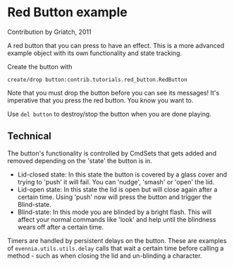 # Red Button example

Contribution by Griatch, 2011

A red button that you can press to have an effect. This is a more advanced example 
object with its own functionality and state tracking.

Create the button with

    create/drop button:contrib.tutorials.red_button.RedButton

Note that you must drop the button before you can see its messages! It's
imperative that you press the red button. You know you want to.

Use `del button` to destroy/stop the button when you are done playing.

## Technical

The button's functionality is controlled by CmdSets that gets added and removed
depending on the 'state' the button is in.

- Lid-closed state: In this state the button is covered by a glass cover and
  trying to 'push' it will fail. You can 'nudge', 'smash' or 'open' the lid.
- Lid-open state: In this state the lid is open but will close again after a
  certain time. Using 'push' now will press the button and trigger the
  Blind-state.
- Blind-state: In this mode you are blinded by a bright flash. This will affect
  your normal commands like 'look' and help until the blindness wears off after
  a certain time.

Timers are handled by persistent delays on the button. These are examples of
`evennia.utils.utils.delay` calls that wait a certain time before calling a
method - such as when closing the lid and un-blinding a character.

